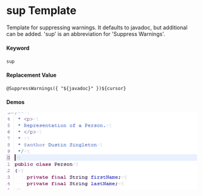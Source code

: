 # sup Template
Template for suppressing warnings.  It defaults to javadoc, but additional can be added.  'sup' is an abbreviation for 'Suppress Warnings'.

#### Keyword
```
sup
```

#### Replacement Value
```
@SuppressWarnings({ "${javadoc}" })${cursor}
```

#### Demos
![sup1 demo](sup.gif)

